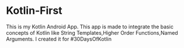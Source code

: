 # Kotlin-First
This is my Kotlin Android App. 
This app is made to integrate the basic concepts of Kotlin like String Templates,Higher Order Functions,Named Arguments.
I created it for #30DaysOfKotlin
